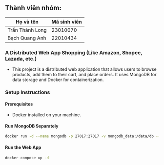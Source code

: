 ## Thành viên nhóm:
| Họ và tên        | Mã sinh viên |
| ---------------- | ------------ |
| Trần Thành Long  | 23010070     |
| Bạch Quang Anh   | 22010434     |


### A Distributed Web App Shopping (Like Amazon, Shopee, Lazada, etc.)
- This project is a distributed web application that allows users to browse products, add them to their cart, and place orders. It uses MongoDB for data storage and Docker for containerization.

### Setup Instructions

#### Prerequisites
- Docker installed on your machine.

#### Run MongoDB Separately

```bash
docker run -d --name mongodb -p 27017:27017 -v mongodb_data:/data/db --restart unless-stopped mongo:latest
```
#### Run the Web App

```bash
docker compose up -d
```